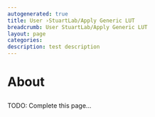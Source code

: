 ```yaml
---
autogenerated: true
title: User ›StuartLab/Apply Generic LUT
breadcrumb: User StuartLab/Apply Generic LUT
layout: page
categories: 
description: test description
---
```


<h1>

About

</h1>

TODO: Complete this page...
